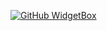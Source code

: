 [![GitHub WidgetBox](https://github-widgetbox.vercel.app/api/profile?username=Simply-Justin&data=followers,repositories,stars,commits)](https://github.com/Simply-Justin/github-widgetbox)

<!--
**Simply-Justin/Simply-Justin** is a ✨ _special_ ✨ repository because its `README.md` (this file) appears on your GitHub profile.

Here are some ideas to get you started:

- 🔭 I’m currently working on ...
- 🌱 I’m currently learning ...
- 👯 I’m looking to collaborate on ...
- 🤔 I’m looking for help with ...
- 💬 Ask me about ...
- 📫 How to reach me: ...
- 😄 Pronouns: ...
- ⚡ Fun fact: ...
-->
